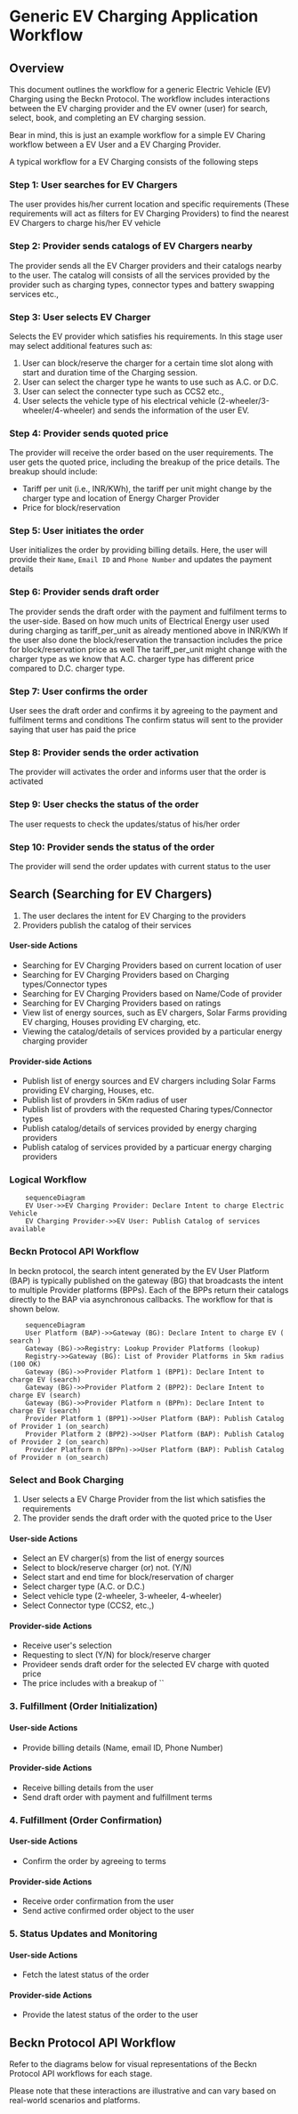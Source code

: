 # Generic EV Charging Application Workflow

## Overview
This document outlines the workflow for a generic Electric Vehicle (EV) Charging using the Beckn Protocol. The workflow includes interactions between the EV charging provider and the EV owner (user) for search, select, book, and completing an EV charging session.

Bear in mind, this is just an example workflow for a simple EV Charing workflow between a EV User and a EV Charging Provider.

A typical workflow for a EV Charging consists of the following steps

### Step 1: User searches for EV Chargers
The user provides his/her current location and specific requirements (These requirements will act as filters for EV Charging Providers) to find the nearest EV Chargers to charge his/her EV vehicle

### Step 2: Provider sends catalogs of EV Chargers nearby
The provider sends all the EV Charger providers and their catalogs nearby to the user.
The catalog will consists of all the services provided by the provider such as charging types, connector types and battery swapping services etc.,

### Step 3: User selects EV Charger
Selects the EV provider which satisfies his requirements.
In this stage user may select additional features such as:
1. User can block/reserve the charger for a certain time slot along with start and duration time of the Charging session.
2. User can select the charger type he wants to use such as A.C. or D.C.
3. User can select the connecter type such as CCS2 etc.,
4. User selects the vehicle type of his electrical vehicle (2-wheeler/3-wheeler/4-wheeler) and sends the information of the user EV.

### Step 4: Provider sends quoted price
The provider will receive the order based on the user requirements.
The user gets the quoted price, including the breakup of the price details.
The breakup should include:
  - Tariff per unit (i.e., INR/KWh), the tariff per unit might change by the charger type and location of Energy Charger Provider
  - Price for block/reservation

### Step 5: User initiates the order
User initializes the order by providing billing details. 
Here, the user will provide their `Name`, `Email ID` and `Phone Number` and updates the payment details

### Step 6: Provider sends draft order
The provider sends the draft order with the payment and fulfilment terms to the user-side.
Based on how much units of Electrical Energy user used during charging as tariff_per_unit as already mentioned above in INR/KWh
If the user also done the block/reservation the transaction includes the price for block/reservation price as well 
The tariff_per_unit might change with the charger type as we know that A.C. charger type has different price compared to D.C. charger type.

### Step 7: User confirms the order
User sees the draft order and confirms it by agreeing to the payment and fulfilment terms and conditions
The confirm status will sent to the provider saying that user has paid the price

### Step 8: Provider sends the order activation
The provider will activates the order and informs user that the order is activated

### Step 9: User checks the status of the order
The user requests to check the updates/status of his/her order

### Step 10: Provider sends the status of the order
The provider will send the order updates with current status to the user

## Search (Searching for EV Chargers)
1. The user declares the intent for EV Charging to the providers
2. Providers publish the catalog of their services

#### User-side Actions
- Searching for EV Charging Providers based on current location of user
- Searching for EV Charging Providers based on Charging types/Connector types
- Searching for EV Charging Providers based on Name/Code of provider
- Searching for EV Charging Providers based on ratings
- View list of energy sources, such as EV chargers, Solar Farms providing EV charging, Houses providing EV charging, etc.
- Viewing the catalog/details of services provided by a particular energy charging provider

#### Provider-side Actions
- Publish list of energy sources and EV chargers including Solar Farms providing EV charging, Houses, etc.
- Publish list of provders in 5Km radius of user
- Publish list of provders with the requested Charing types/Connector types
- Publish catalog/details of services provided by energy charging providers
- Publish catalog of services provided by a particuar energy charging providers
  
### Logical Workflow
```mermaid
    sequenceDiagram
    EV User->>EV Charging Provider: Declare Intent to charge Electric Vehicle
    EV Charging Provider->>EV User: Publish Catalog of services available
```
### Beckn Protocol API Workflow
In beckn protocol, the search intent generated by the EV User Platform (BAP) is typically published on the gateway (BG) that broadcasts the intent to multiple Provider platforms (BPPs). Each of the BPPs return their catalogs directly to the BAP via asynchronous callbacks. The workflow for that is shown below.
```mermaid
    sequenceDiagram
    User Platform (BAP)->>Gateway (BG): Declare Intent to charge EV ( search )
    Gateway (BG)->>Registry: Lookup Provider Platforms (lookup)
    Registry->>Gateway (BG): List of Provider Platforms in 5km radius (100 OK)
    Gateway (BG)->>Provider Platform 1 (BPP1): Declare Intent to charge EV (search)
    Gateway (BG)->>Provider Platform 2 (BPP2): Declare Intent to charge EV (search)
    Gateway (BG)->>Provider Platform n (BPPn): Declare Intent to charge EV (search)
    Provider Platform 1 (BPP1)->>User Platform (BAP): Publish Catalog of Provider 1 (on_search)
    Provider Platform 2 (BPP2)->>User Platform (BAP): Publish Catalog of Provider 2 (on_search)
    Provider Platform n (BPPn)->>User Platform (BAP): Publish Catalog of Provider n (on_search)
```
### Select and Book Charging
1. User selects a EV Charge Provider from the list which satisfies the requirements
2. The provider sends the draft order with the quoted price to the User
   
#### User-side Actions
- Select an EV charger(s) from the list of energy sources
- Select to block/reserve charger (or) not. (Y/N) 
- Select start and end time for block/reservation of charger
- Select charger type (A.C. or D.C.)
- Select vehicle type (2-wheeler, 3-wheeler, 4-wheeler)
- Select Connector type (CCS2, etc.,)

#### Provider-side Actions
- Receive user's selection
- Requesting to slect (Y/N) for block/reserve charger
- Provideer sends draft order for the selected EV charge with quoted price
- The price includes with a breakup of ``

### 3. Fulfillment (Order Initialization)

#### User-side Actions

- Provide billing details (Name, email ID, Phone Number)

#### Provider-side Actions

- Receive billing details from the user
- Send draft order with payment and fulfillment terms

### 4. Fulfillment (Order Confirmation)

#### User-side Actions

- Confirm the order by agreeing to terms

#### Provider-side Actions

- Receive order confirmation from the user
- Send active confirmed order object to the user

### 5. Status Updates and Monitoring

#### User-side Actions

- Fetch the latest status of the order

#### Provider-side Actions

- Provide the latest status of the order to the user

## Beckn Protocol API Workflow

Refer to the diagrams below for visual representations of the Beckn Protocol API workflows for each stage.

Please note that these interactions are illustrative and can vary based on real-world scenarios and platforms.
